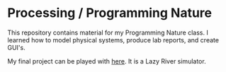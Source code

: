 # Processing / Programming Nature #
This repository contains material for my Programming Nature class. I learned how to 
model physical systems, produce lab reports, and create GUI's. 

My final project can be played with [here](https://www.openprocessing.org/sketch/492311). It is a Lazy River simulator. 
